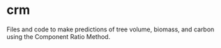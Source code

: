 # crm
Files and code to make predictions of tree volume, biomass, and carbon using the Component Ratio Method.
